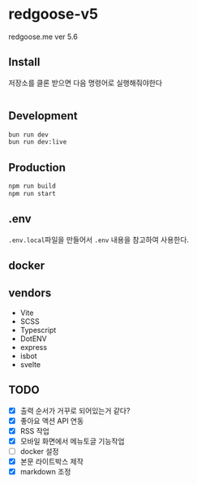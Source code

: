 # redgoose-v5

redgoose.me ver 5.6


## Install

저장소를 클론 받으면 다음 명령어로 실행해줘야한다

```bash
```


## Development

```bash
bun run dev
bun run dev:live
```


## Production

```bash
npm run build
npm run start
```


## .env

`.env.local`파일을 만들어서 `.env` 내용을 참고하여 사용한다.


## docker


## vendors

- Vite
- SCSS
- Typescript
- DotENV
- express
- isbot
- svelte


## TODO

- [x] 출력 순서가 거꾸로 되어있는거 같다?
- [x] 좋아요 액션 API 연동
- [x] RSS 작업
- [x] 모바일 화면에서 메뉴토글 기능작업
- [ ] docker 설정
- [x] 본문 라이트박스 제작
- [x] markdown 조정
